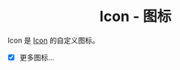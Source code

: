 <h1 align="center">
Icon - 图标
</h1>

Icon 是 [Icon](https://www.antdv.com/components/icon-cn#components-icon-demo-custom) 的自定义图标。

- [x] 更多图标...